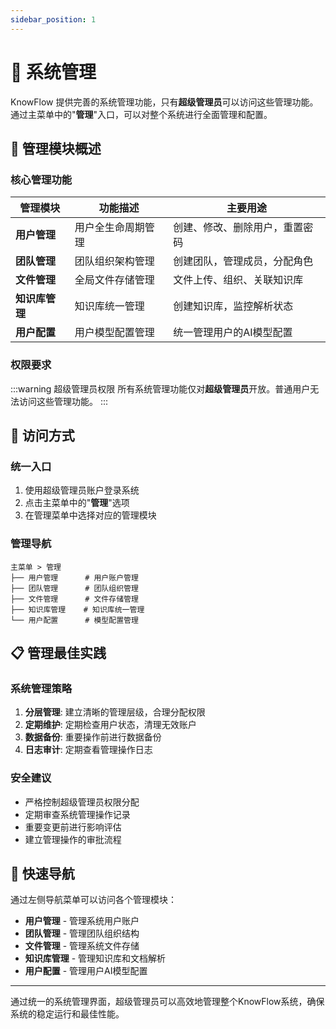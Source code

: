 ```yaml
---
sidebar_position: 1
---
```


# 🔧 系统管理

KnowFlow 提供完善的系统管理功能，只有**超级管理员**可以访问这些管理功能。通过主菜单中的"**管理**"入口，可以对整个系统进行全面管理和配置。

## 🎯 管理模块概述

### 核心管理功能

| 管理模块 | 功能描述 | 主要用途 |
|----------|----------|----------|
| **用户管理** | 用户全生命周期管理 | 创建、修改、删除用户，重置密码 |
| **团队管理** | 团队组织架构管理 | 创建团队，管理成员，分配角色 |
| **文件管理** | 全局文件存储管理 | 文件上传、组织、关联知识库 |
| **知识库管理** | 知识库统一管理 | 创建知识库，监控解析状态 |
| **用户配置** | 用户模型配置管理 | 统一管理用户的AI模型配置 |

### 权限要求

:::warning 超级管理员权限
所有系统管理功能仅对**超级管理员**开放。普通用户无法访问这些管理功能。
:::

## 🚀 访问方式

### 统一入口

1. 使用超级管理员账户登录系统
2. 点击主菜单中的"**管理**"选项
3. 在管理菜单中选择对应的管理模块

### 管理导航

```
主菜单 > 管理
├── 用户管理      # 用户账户管理
├── 团队管理      # 团队组织管理
├── 文件管理      # 文件存储管理
├── 知识库管理    # 知识库统一管理
└── 用户配置      # 模型配置管理
```

## 📋 管理最佳实践

### 系统管理策略

1. **分层管理**: 建立清晰的管理层级，合理分配权限
2. **定期维护**: 定期检查用户状态，清理无效账户
3. **数据备份**: 重要操作前进行数据备份
4. **日志审计**: 定期查看管理操作日志

### 安全建议

- 严格控制超级管理员权限分配
- 定期审查系统管理操作记录
- 重要变更前进行影响评估
- 建立管理操作的审批流程

## 🔗 快速导航

通过左侧导航菜单可以访问各个管理模块：
- **用户管理** - 管理系统用户账户
- **团队管理** - 管理团队组织结构
- **文件管理** - 管理系统文件存储
- **知识库管理** - 管理知识库和文档解析
- **用户配置** - 管理用户AI模型配置

---

通过统一的系统管理界面，超级管理员可以高效地管理整个KnowFlow系统，确保系统的稳定运行和最佳性能。